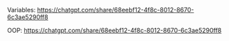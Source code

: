 Variables: https://chatgpt.com/share/68eebf12-4f8c-8012-8670-6c3ae5290ff8


OOP: https://chatgpt.com/share/68eebf12-4f8c-8012-8670-6c3ae5290ff8